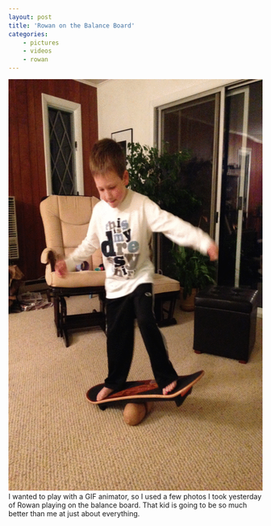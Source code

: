 ```yaml
---
layout: post
title: 'Rowan on the Balance Board'
categories:
    - pictures
    - videos
    - rowan
---
```

<img src="/images/blog/2013-11-11rowan-balanceboard.gif" alt="Rowan on the balance board" border="0" width="612" height="816" class="alignleft" /> 
I wanted to play with a GIF animator, so I used a few photos I took yesterday of Rowan playing on the balance board. That kid is going to be so much better than me at just about everything.
